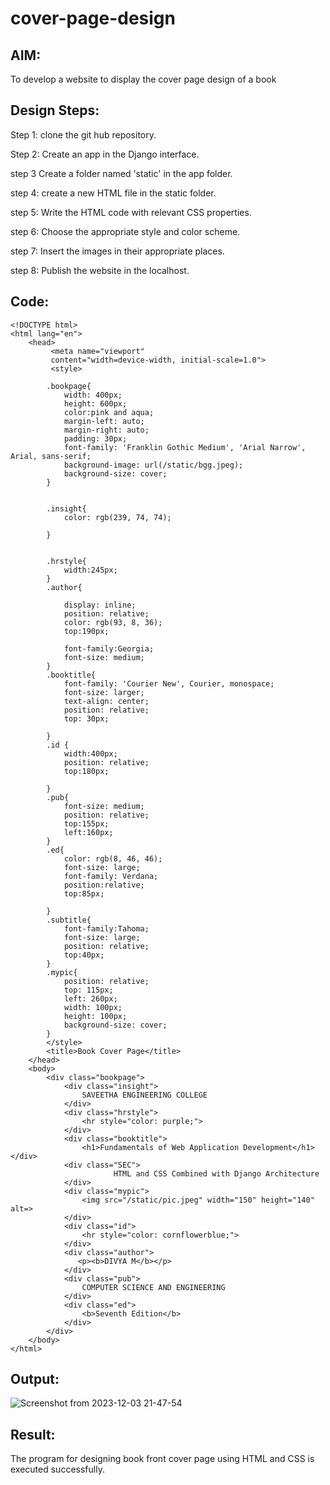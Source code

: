 # cover-page-design
## AIM:
To develop a website to display the cover page design of a book

## Design Steps:
Step 1:
clone the git hub repository.

Step 2:
Create an app in the Django interface.

step 3
Create a folder named 'static' in the app folder.

step 4:
create a new HTML file in the static folder.

step 5:
Write the HTML code with relevant CSS properties.

step 6:
Choose the appropriate style and color scheme.

step 7:
Insert the images in their appropriate places.

step 8:
Publish the website in the localhost.

## Code:
```
<!DOCTYPE html>
<html lang="en">
    <head>
         <meta name="viewport" 
         content="width=device-width, initial-scale=1.0">
         <style>

        .bookpage{
            width: 400px;
            height: 600px;
            color:pink and aqua;
            margin-left: auto;
            margin-right: auto;
            padding: 30px;
            font-family: 'Franklin Gothic Medium', 'Arial Narrow', Arial, sans-serif;
            background-image: url(/static/bgg.jpeg);
            background-size: cover;
        }
            

        .insight{
            color: rgb(239, 74, 74);

        }

        
        .hrstyle{
            width:245px;
        }
        .author{
        
            display: inline;
            position: relative;
            color: rgb(93, 8, 36);
            top:190px;
            
            font-family:Georgia;
            font-size: medium;
        }
        .booktitle{
            font-family: 'Courier New', Courier, monospace;
            font-size: larger;
            text-align: center;
            position: relative;
            top: 30px;
        
        }
        .id {
            width:400px;
            position: relative;
            top:180px;
            
        }
        .pub{
            font-size: medium;
            position: relative;
            top:155px;
            left:160px;
        }
        .ed{
            color: rgb(8, 46, 46);
            font-size: large;
            font-family: Verdana;
            position:relative;
            top:85px;

        }
        .subtitle{
            font-family:Tahoma;
            font-size: large;
            position: relative;
            top:40px;
        }
        .mypic{
            position: relative;
            top: 115px;
            left: 260px;
            width: 100px;
            height: 100px;
            background-size: cover;
        }
        </style>
        <title>Book Cover Page</title>
    </head>
    <body>
        <div class="bookpage">
            <div class="insight">
                SAVEETHA ENGINEERING COLLEGE
            </div>
            <div class="hrstyle">
                <hr style="color: purple;">
            </div>
            <div class="booktitle">
                <h1>Fundamentals of Web Application Development</h1></div>
            <div class="SEC">
                       HTML and CSS Combined with Django Architecture
            </div>
            <div class="mypic">
                <img src="/static/pic.jpeg" width="150" height="140" alt=>
            </div>
            <div class="id">
                <hr style="color: cornflowerblue;">
            </div>
            <div class="author">
               <p><b>DIVYA M</b></p>
            </div>
            <div class="pub">
                COMPUTER SCIENCE AND ENGINEERING
            </div>
            <div class="ed">
                <b>Seventh Edition</b>
            </div>
        </div>
    </body>
</html>
```


## Output:

![Screenshot from 2023-12-03 21-47-54](https://github.com/DivyaMunirathnamm/cover-page-design/assets/147474097/11aff0c4-503a-473a-9b85-40d84acce6cd)

## Result:
The program for designing book front cover page using HTML and CSS is executed successfully.
